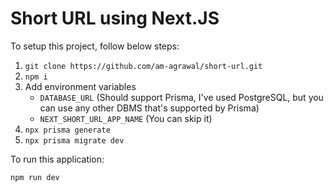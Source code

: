 # Short URL using Next.JS

To setup this project, follow below steps:

1. `git clone https://github.com/am-agrawal/short-url.git`
2. `npm i`
3. Add environment variables
   - `DATABASE_URL` (Should support Prisma, I've used PostgreSQL, but you can use any other DBMS that's supported by Prisma)
   - `NEXT_SHORT_URL_APP_NAME` (You can skip it)
4. `npx prisma generate`
5. `npx prisma migrate dev`

To run this application:

```
npm run dev
```

